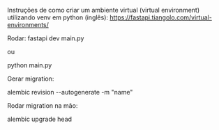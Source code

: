 Instruções de como criar um ambiente virtual (virtual environment) utilizando venv em python (inglês): https://fastapi.tiangolo.com/virtual-environments/

Rodar:
fastapi dev main.py

ou

python main.py


Gerar migration:

alembic revision --autogenerate -m "name"


Rodar migration na mão:

alembic upgrade head
